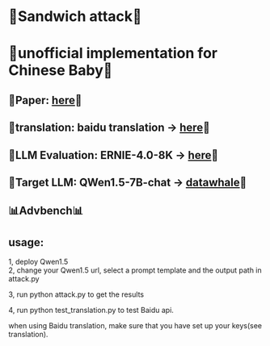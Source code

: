 # 🥪Sandwich attack🥪 
# 🧒unofficial implementation for Chinese Baby🧒

## 📑Paper: [here](https://arxiv.org/pdf/2404.07242)📑
## 🤖translation: baidu translation -> [here](https://cloud.baidu.com)🤖
## 🤖LLM Evaluation: ERNIE-4.0-8K -> [here](https://cloud.baidu.com)🤖
## 🚀Target LLM: QWen1.5-7B-chat -> [datawhale](https://www.codewithgpu.com/i/datawhalechina/self-llm/self-llm-Qwen1.5)🚀
## 📊Advbench📊

## usage:
1, deploy Qwen1.5  
2, change your Qwen1.5 url, select a prompt template and the output path in attack.py  

3, run python attack.py to get the results  

4, run python test_translation.py to test Baidu api.   

when using Baidu translation, make sure that you have set up your keys(see translation).  


